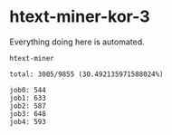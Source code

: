 # htext-miner-kor-3

Everything doing here is automated.

```
htext-miner

total: 3005/9855 (30.492135971588024%)

job0: 544
job1: 633
job2: 587
job3: 648
job4: 593
```